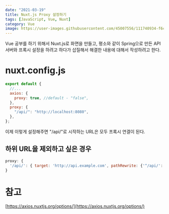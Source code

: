 ```yaml
---
date: "2021-03-19"
title: Nuxt.js Proxy 설정하기
tags: [JavaScript, Vue, Nuxt]
category: Vue
image: https://user-images.githubusercontent.com/45007556/111740934-f6c6ea00-88c8-11eb-8a49-c1f112655c81.png
---
```


Vue 공부를 하기 위해서 Nuxt.js로 화면을 만들고, 평소와 같이 Spring으로 만든 API 서버와 프록시 설정을 하려고 하다가 삽질해서 해결한 내용에 대해서 작성하려고 한다.

# nuxt.config.js

```js
export default {
  //...
  axios: {
    proxy: true, //default - "false",
  },
  proxy: {
    "/api/": "http://localhost:8080",
  },
};
```

이제 이렇게 설정해주면 "/api/"로 시작하는 URL은 모두 프록시 연결이 된다.

## 하위 URL을 제외하고 싶은 경우

```js
proxy: {
  '/api/': { target: 'http://api.example.com', pathRewrite: {'^/api/': ''} }
}
```

# 참고

[https://axios.nuxtjs.org/options/](https://axios.nuxtjs.org/options/)
